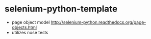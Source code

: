 # selenium-python-template

* page object model http://selenium-python.readthedocs.org/page-objects.html
* utilizes nose tests
